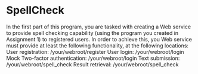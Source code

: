 # SpellCheck

In the first part of this program, you are tasked with creating a Web service to provide spell
checking capability (using the program you created in Assignment 1) to registered users. In
order to achieve this, you Web service must provide at least the following functionality, at the
following locations:
User registration: /your/webroot/register
User login: /your/webroot/login
Mock Two-factor authentication: /your/webroot/login
Text submission: /your/webroot/spell_check
Result retrieval: /your/webroot/spell_check